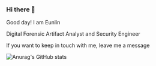 ### Hi there 👋

Good day! I am Eunlin

Digital Forensic Artifact Analyst and Security Engineer

If you want to keep in touch with me, leave me a message

![Anurag's GitHub stats](https://github-readme-stats.vercel.app/api?username=Leeeunlin&count_private=true&show_icons=true&theme=dark)
<!--
**Leeeunlin/leeeunlin** is a ✨ _special_ ✨ repository because its `README.md` (this file) appears on your GitHub profile.

Here are some ideas to get you started:

- 🔭 I’m currently working on ...
- 🌱 I’m currently learning ...
- 👯 I’m looking to collaborate on ...
- 🤔 I’m looking for help with ...
- 💬 Ask me about ...
- 📫 How to reach me: ...
- 😄 Pronouns: ...
- ⚡ Fun fact: ...
-->

